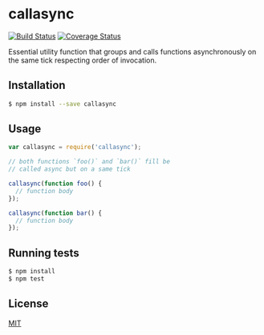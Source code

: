 # callasync

[![Build Status](https://travis-ci.org/yefremov/callasync.svg?branch=master)](https://travis-ci.org/yefremov/callasync)
[![Coverage Status](https://coveralls.io/repos/github/yefremov/callasync/badge.svg?branch=master)](https://coveralls.io/github/yefremov/callasync?branch=master)

Essential utility function that groups and calls functions asynchronously on
the same tick respecting order of invocation.

## Installation

```bash
$ npm install --save callasync
```

## Usage

```js
var callasync = require('callasync');

// both functions `foo()` and `bar()` fill be
// called async but on a same tick

callasync(function foo() {
  // function body
});

callasync(function bar() {
  // function body
});
```

## Running tests

```bash
$ npm install
$ npm test
```

## License

[MIT](LICENSE)
